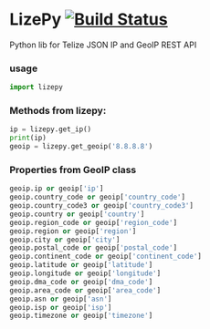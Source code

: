 # LizePy [![Build Status](https://travis-ci.org/alexandrevicenzi/lizepy.svg)](https://travis-ci.org/alexandrevicenzi/lizepy)

Python lib for Telize JSON IP and GeoIP REST API

### usage

```python
import lizepy
```

### Methods from lizepy:

```python
ip = lizepy.get_ip()
print(ip)
geoip = lizepy.get_geoip('8.8.8.8')
```


### Properties from GeoIP class

```python
geoip.ip or geoip['ip']
geoip.country_code or geoip['country_code']
geoip.country_code3 or geoip['country_code3']
geoip.country or geoip['country']
geoip.region_code or geoip['region_code']
geoip.region or geoip['region']
geoip.city or geoip['city']
geoip.postal_code or geoip['postal_code']
geoip.continent_code or geoip['continent_code']
geoip.latitude or geoip['latitude']
geoip.longitude or geoip['longitude']
geoip.dma_code or geoip['dma_code']
geoip.area_code or geoip['area_code']
geoip.asn or geoip['asn']
geoip.isp or geoip['isp']
geoip.timezone or geoip['timezone']
```

